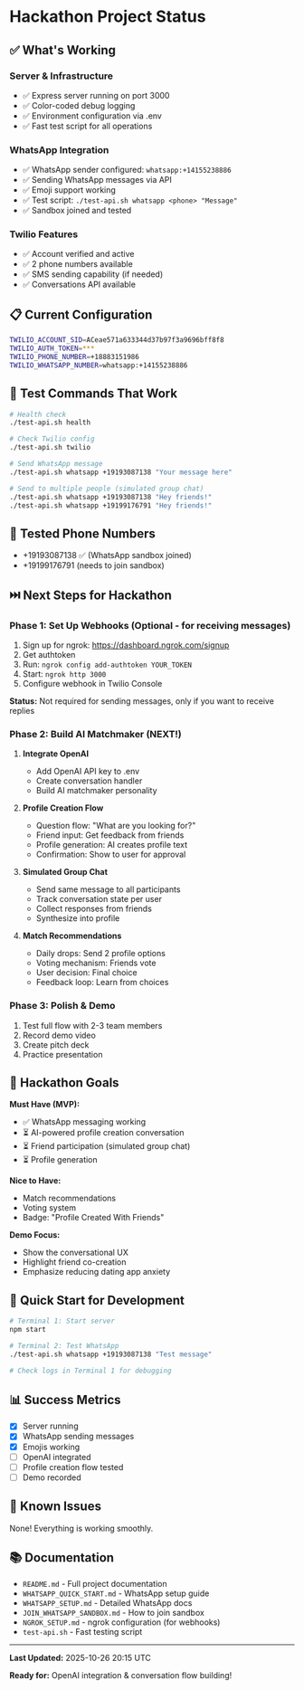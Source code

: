 # Hackathon Project Status

## ✅ What's Working

### Server & Infrastructure
- ✅ Express server running on port 3000
- ✅ Color-coded debug logging
- ✅ Environment configuration via .env
- ✅ Fast test script for all operations

### WhatsApp Integration
- ✅ WhatsApp sender configured: `whatsapp:+14155238886`
- ✅ Sending WhatsApp messages via API
- ✅ Emoji support working
- ✅ Test script: `./test-api.sh whatsapp <phone> "Message"`
- ✅ Sandbox joined and tested

### Twilio Features
- ✅ Account verified and active
- ✅ 2 phone numbers available
- ✅ SMS sending capability (if needed)
- ✅ Conversations API available

## 📋 Current Configuration

```bash
TWILIO_ACCOUNT_SID=ACeae571a633344d37b97f3a9696bff8f8
TWILIO_AUTH_TOKEN=***
TWILIO_PHONE_NUMBER=+18883151986
TWILIO_WHATSAPP_NUMBER=whatsapp:+14155238886
```

## 🧪 Test Commands That Work

```bash
# Health check
./test-api.sh health

# Check Twilio config
./test-api.sh twilio

# Send WhatsApp message
./test-api.sh whatsapp +19193087138 "Your message here"

# Send to multiple people (simulated group chat)
./test-api.sh whatsapp +19193087138 "Hey friends!"
./test-api.sh whatsapp +19199176791 "Hey friends!"
```

## 📱 Tested Phone Numbers

- +19193087138 ✅ (WhatsApp sandbox joined)
- +19199176791 (needs to join sandbox)

## ⏭️ Next Steps for Hackathon

### Phase 1: Set Up Webhooks (Optional - for receiving messages)

1. Sign up for ngrok: https://dashboard.ngrok.com/signup
2. Get authtoken
3. Run: `ngrok config add-authtoken YOUR_TOKEN`
4. Start: `ngrok http 3000`
5. Configure webhook in Twilio Console

**Status:** Not required for sending messages, only if you want to receive replies

### Phase 2: Build AI Matchmaker (NEXT!)

1. **Integrate OpenAI**
   - Add OpenAI API key to .env
   - Create conversation handler
   - Build AI matchmaker personality

2. **Profile Creation Flow**
   - Question flow: "What are you looking for?"
   - Friend input: Get feedback from friends
   - Profile generation: AI creates profile text
   - Confirmation: Show to user for approval

3. **Simulated Group Chat**
   - Send same message to all participants
   - Track conversation state per user
   - Collect responses from friends
   - Synthesize into profile

4. **Match Recommendations**
   - Daily drops: Send 2 profile options
   - Voting mechanism: Friends vote
   - User decision: Final choice
   - Feedback loop: Learn from choices

### Phase 3: Polish & Demo

1. Test full flow with 2-3 team members
2. Record demo video
3. Create pitch deck
4. Practice presentation

## 🎯 Hackathon Goals

**Must Have (MVP):**
- ✅ WhatsApp messaging working
- ⏳ AI-powered profile creation conversation
- ⏳ Friend participation (simulated group chat)
- ⏳ Profile generation

**Nice to Have:**
- Match recommendations
- Voting system
- Badge: "Profile Created With Friends"

**Demo Focus:**
- Show the conversational UX
- Highlight friend co-creation
- Emphasize reducing dating app anxiety

## 🚀 Quick Start for Development

```bash
# Terminal 1: Start server
npm start

# Terminal 2: Test WhatsApp
./test-api.sh whatsapp +19193087138 "Test message"

# Check logs in Terminal 1 for debugging
```

## 📊 Success Metrics

- [x] Server running
- [x] WhatsApp sending messages
- [x] Emojis working
- [ ] OpenAI integrated
- [ ] Profile creation flow tested
- [ ] Demo recorded

## 🐛 Known Issues

None! Everything is working smoothly.

## 📚 Documentation

- `README.md` - Full project documentation
- `WHATSAPP_QUICK_START.md` - WhatsApp setup guide
- `WHATSAPP_SETUP.md` - Detailed WhatsApp docs
- `JOIN_WHATSAPP_SANDBOX.md` - How to join sandbox
- `NGROK_SETUP.md` - ngrok configuration (for webhooks)
- `test-api.sh` - Fast testing script

---

**Last Updated:** 2025-10-26 20:15 UTC

**Ready for:** OpenAI integration & conversation flow building!
